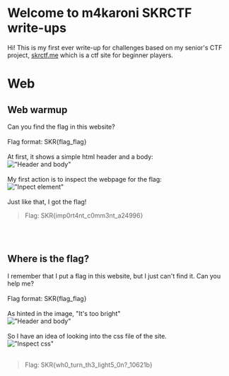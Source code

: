 # Welcome to m4karoni SKRCTF write-ups
Hi! This is my first ever write-up for challenges based on my senior's CTF project, [skrctf.me](skrctf.me) which is a ctf site for beginner players.

# Web

## Web warmup

Can you find the flag in this website?
<br/><br/>
Flag format: SKR{flag_flag}
<br/><br/>
At first, it shows a simple html header and a body:<br/>
!["Header and body"](https://user-images.githubusercontent.com/70287409/122788142-9f318380-d2e8-11eb-8f8e-ba98d1f4837a.png)
<br/><br/>
My first action is to inspect the webpage for the flag:<br/>
!["Inpect element"](https://user-images.githubusercontent.com/70287409/122788412-e455b580-d2e8-11eb-89ab-e08f7739cd0d.png)
<br/><br/>
Just like that, I got the flag!
> Flag: SKR{imp0rt4nt_c0mm3nt_a24996}

<br/><br/>
## Where is the flag?
I remember that I put a flag in this website, but I just can't find it. Can you help me?
<br/><br/>
Flag format: SKR{flag_flag}
<br/><br/>
As hinted in the image, "It's too bright"<br/>
!["Header and body"](https://user-images.githubusercontent.com/70287409/122788945-647c1b00-d2e9-11eb-948a-5fb9bd5d0e1e.png)
<br/><br/>
So I have an idea of looking into the css file of the site.<br/>
!["Inspect css"](https://user-images.githubusercontent.com/70287409/122789167-98efd700-d2e9-11eb-8de5-015e963d5d9c.png)
<br/><br/>
> Flag: SKR{wh0_turn_th3_light5_0n?\_10621b}


